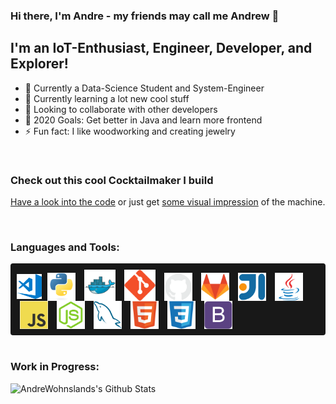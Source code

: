### Hi there, I'm Andre - my friends may call me Andrew 👋

## I'm an IoT-Enthusiast, Engineer, Developer, and Explorer!

- 🔭 Currently a Data-Science Student and System-Engineer
- 🌱 Currently learning a lot new cool stuff
- 👯 Looking to collaborate with other developers
- 🥅 2020 Goals: Get better in Java and learn more frontend
- ⚡ Fun fact: I like woodworking and creating jewelry

<br />

### Check out this cool Cocktailmaker I build

[Have a look into the code](https://github.com/AndreWohnsland/Cocktailmaker_AW) or just get [some visual impression](https://imgur.com/a/Z4tfISx) of the machine.

<br />

### Languages and Tools:

<link rel="stylesheet" href="https://cdn.jsdelivr.net/gh/konpa/devicon@master/devicon.min.css">
<div style="background-color:#181818; border: 10px solid #181818; display: inline-block; border-radius: 4px;">
    <img vertical-align="bottom"width="40px" src="https://raw.githubusercontent.com/github/explore/80688e429a7d4ef2fca1e82350fe8e3517d3494d/topics/visual-studio-code/visual-studio-code.png" />
    <img style="vertical-align: bottom; padding-right: 5px; padding-left: 5px" width="45px" src="https://github.com/AndreWohnsland/AndreWohnsland/blob/master/icons/python-original.svg" />
    <img style="vertical-align: bottom; padding-right: 5px; padding-left: 5px" width="50px" src="https://github.com/AndreWohnsland/AndreWohnsland/blob/master/icons/docker-original.svg" />
    <img style="vertical-align: bottom; padding-right: 5px; padding-left: 5px" width="50px" src="https://github.com/AndreWohnsland/AndreWohnsland/blob/master/icons/git-original.svg" />
    <img style="vertical-align: bottom; padding-right: 5px; padding-left: 5px" width="45px" src="https://github.com/AndreWohnsland/AndreWohnsland/blob/master/icons/github-original.svg" />
    <img style="vertical-align: bottom; padding-right: 5px; padding-left: 5px" width="45px" src="https://github.com/AndreWohnsland/AndreWohnsland/blob/master/icons/gitlab-original.svg" />
    <img style="vertical-align: bottom; padding-right: 5px; padding-left: 5px" width="45px" src="https://github.com/AndreWohnsland/AndreWohnsland/blob/master/icons/intellij-original.svg" />
    <img style="vertical-align: bottom; padding-right: 5px; padding-left: 5px" width="45px" src="https://github.com/AndreWohnsland/AndreWohnsland/blob/master/icons/java-original.svg" />
    <img style="vertical-align: bottom; padding-right: 5px; padding-left: 5px" width="45px" src="https://github.com/AndreWohnsland/AndreWohnsland/blob/master/icons/javascript-original.svg" />
    <img style="vertical-align: bottom; padding-right: 5px; padding-left: 5px" width="45px" src="https://github.com/AndreWohnsland/AndreWohnsland/blob/master/icons/nodejs-original.svg" />
    <img style="vertical-align: bottom; padding-right: 5px; padding-left: 5px" width="45px" src="https://github.com/AndreWohnsland/AndreWohnsland/blob/master/icons/mysql-original.svg" />
    <img style="vertical-align: bottom; padding-right: 5px; padding-left: 5px" width="45px" src="https://github.com/AndreWohnsland/AndreWohnsland/blob/master/icons/html5-original.svg" />
    <img style="vertical-align: bottom; padding-right: 5px; padding-left: 5px" width="45px" src="https://github.com/AndreWohnsland/AndreWohnsland/blob/master/icons/css3-original.svg" />
    <img style="vertical-align: bottom; padding-right: 5px; padding-left: 5px" width="45px" src="https://github.com/AndreWohnsland/AndreWohnsland/blob/master/icons/bootstrap-plain.svg" />
</div>
<br />
<br />

### Work in Progress:

<img align="left" alt="AndreWohnslands's Github Stats" src="https://github-readme-stats.vercel.app/api?username=AndreWohnsland&show_icons=true&hide_border=true&theme=dark" />

